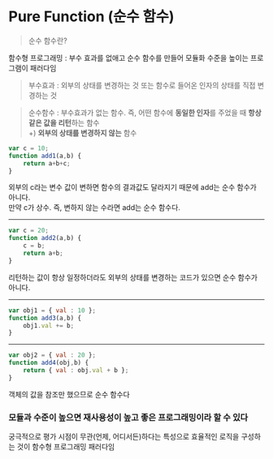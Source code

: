 Pure Function (순수 함수)
=====
> 순수 함수란?
  
함수형 프로그래밍 : 부수 효과를 없애고 순수 함수를 만들어 모듈화 수준을 높이는 프로그램이 패러다임

> 부수효과 : 외부의 상태를 변경하는 것 또는 함수로 들어온 인자의 상태를 직접 변경하는 것
  
> 순수함수 : 부수효과가 없는 함수. 즉, 어떤 함수에 **동일한 인자**를 주었을 때 **항상 같은 값을 리턴**하는 함수  
+) **외부의 상태를 변경하지 않는** 함수
  
```javascript
var c = 10;  
function add1(a,b) {  
    return a+b+c;  
}  
```
  
외부의 c라는 변수 값이 변하면 함수의 결과값도 달라지기 때문에 add는 순수 함수가 아니다.  
만약 c가 상수. 즉, 변하지 않는 수라면 add는 순수 함수다.
  
---
  
```javascript
var c = 20;  
function add2(a,b) {  
    c = b;
    return a+b;  
}  
```
 
리턴하는 값이 항상 일정하더라도 외부의 상태를 변경하는 코드가 있으면 순수 함수가 아니다.
  
---
  
```javascript
var obj1 = { val : 10 };  
function add3(a,b) {  
    obj1.val += b;  
}  
```
  
---
  
```javascript
var obj2 = { val : 20 };  
function add4(obj,b) {  
    return { val : obj.val + b };  
}  
```

객체의 값을 참조만 했으므로 순수 함수다
  
### 모듈과 수준이 높으면 재사용성이 높고 좋은 프로그래밍이라 할 수 있다
궁극적으로 평가 시점이 무관(언제, 어디서든)하다는 특성으로 효율적인 로직을 구성하는 것이 함수형 프로그래밍 패러다임
  
